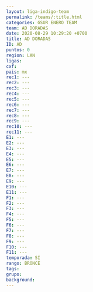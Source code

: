 ```yaml
---
layout: liga-indigo-team
permalink: /teams/:title.html
categories: GSUR ENERO TEAM
team: AD DORADAS
date: 2020-08-29 10:29:20 +0700
title: AD DORADAS
ID: AD
puntos: 0
region: LAN
ligas: 
cxf: 
pais: mx
rec1: ---
rec2: ---
rec3: ---
rec4: ---
rec5: ---
rec6: ---
rec7: ---
rec8: ---
rec9: ---
rec10: ---
rec11: ---
E1: ---
E2: ---
E3: ---
E4: ---
E5: ---
E6: ---
E7: ---
E8: ---
E9: ---
E10: ---
E11: ---
F1: ---
F2: ---
F3: ---
F4: ---
F5: ---
F6: ---
F7: ---
F8: ---
F9: ---
F10: ---
F11: ---
temporada: SI
rango: BRONCE
tags: 
grupo: 
background:
---
```

